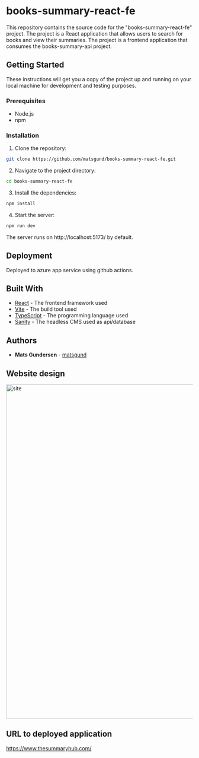 # books-summary-react-fe

This repository contains the source code for the "books-summary-react-fe" project. The project is a React application that allows users to search for books and view their summaries. The project is a frontend application that consumes the books-summary-api project.

## Getting Started

These instructions will get you a copy of the project up and running on your local machine for development and testing purposes.

### Prerequisites

- Node.js
- npm

### Installation

1. Clone the repository:
```bash
git clone https://github.com/matsgund/books-summary-react-fe.git
```

2. Navigate to the project directory:
```bash
cd books-summary-react-fe
```

3. Install the dependencies:
```bash
npm install
```

4. Start the server:
```bash
npm run dev
```

The server runs on http://localhost:5173/ by default.


## Deployment

Deployed to azure app service using github actions.

## Built With

- [React](https://reactjs.org/) - The frontend framework used
- [Vite](https://vitejs.dev/) - The build tool used
- [TypeScript](https://www.typescriptlang.org/) - The programming language used
- [Sanity](https://www.sanity.io/) - The headless CMS used as api/database

## Authors

- **Mats Gundersen**  - [matsgund](https://github.com/matsgund)

## Website design
<img width="901" alt="site" src="https://github.com/matsgund/books-summary-react-fe/assets/25957285/fe3c5b32-275c-409c-ae51-4d19710b990b">

## URL to deployed application
https://www.thesummaryhub.com/

